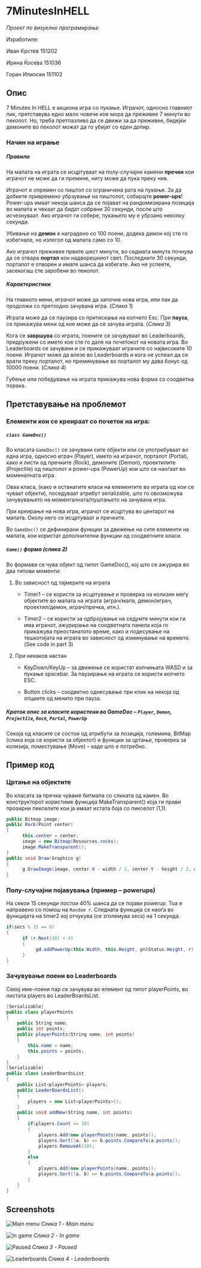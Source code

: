 # 7MinutesInHELL
*Проект по визуелно програмирање*

Изработиле:

Иван Крстев 151202

Ирина Ќосева 151036 

Горан Илиоски 151102

## Опис

7 Minutes In HELL е акциона игра со пукање. Играчот, односно главниот лик, претставува едно мало човече кое мора да преживее 7 минути во пеколот.
Но, треба претпазливо да се движи за да преживее, бидејќи демоните во пеколот можат да го убијат со еден допир.

### Начин на играње

##### Правила
 
На мапата на играта се исцртуваат на полу-случајни камени **пречки** кои играчот не може да ги премине, ниту може да пука преку нив.

Играчот е опремен со пиштол со ограничена рата на пукање. За да добиете привремено убрзување на пиштолот, собирајте **power-ups**! Power-ups имаат некоја шанса да се појават на рандомизирана позиција во мапата и чекаат да бидат собрани 30 секунди, после што исчезнуваат. Ако играчот ги собере, пукањето му е убрзано неколку секунди.

Убивање на **демон** е наградено со 100 поени, додека демон кој сте го избегнале, но излегол од мапата само со 10.

Ако играчот преживее првите шест минути, во седмата минута почнува да се отвара **портал** кон надворешниот свет. Последните 30 секунди, порталот е отворен и имате шанса да избегате. Ако не успеете, засекогаш сте заробени во пеколот.

##### Карактеристики

На главното мени, играчот може да започне нова игра, или пак да продолжи со претходно зачувана игра. (*Слика 1*) 

Играта може да се паузира со притискање на копчето Esc. При **пауза**, се прикажува мени од кое може да се зачува играта. (*Слика 3*)

Кога се **завршува** со играта, поените се зачувуваат во Leaderboards, придружени со името кое сте го дале на почетокот на новата игра. Во Leaderboards се зачувани и се прикажуваат играчите со највисоките 10 поени. Играчот може да влезе во Leaderboards и кога не успеал да се врати преку порталот, но преминување во порталот му дава бонус од 10000 поени. (*Слика 4*)

Губење или победување на играта прикажува нова форма со соодветна порака.

## Претставување на проблемот

### Елементи кои се креираат со почеток на игра:

##### `class GameDoc()`

Во класата `GameDoc()` се зачувани сите објекти кои се употребуваат во една игра, односно играч (Player), името на играчот, порталот (Portal), како и листи од пречките (Rock), демоните (Demon), проектилите (Projectile) од пиштолот и power-ups (PowerUp) кои што се наоѓаат во моменалната игра.

Оваа класа, (како и останатите класи на елементите во играта од кои се чуваат објекти), поседуваат атрибут serializable, што го овозможува зачувувањето на моменталната/пуштањето на зачувана игра.

При креирање на нова игра, играчот се исцртува во центарот на мапата. Околу него се исцртуваат и пречките.

Во `GameDoc()` се дефинирани функции за движење на сите елементи на мапата, кои користат дополнителни функции од соодветните класи.

##### `Game()` форма (*слика 2*)

Во формава се чува објект од типот GameDoc(), кој што се ажурира во два типови моменти:

1.	Во зависност од тајмерите на играта

    *	Timer1 – се користи за исцртување и проверка на колизии меѓу објектите во мапата на играта (играч/мапа, демон/играч, проектил/демон, играч/пречка, итн.).

    *	Timer2 – се користи за одбројување на седумте минути кои ги има играчот, ажурирање на соодветната панела која го прикажува преостанатото време, како и подесување на тешкотијата на играта во зависност од изминување на времето. (See code in part 3)

2.	При некаков настан

    *	KeyDown/KeyUp – за движење се користат копчињата WASD и за пукање spacebar. За паузирање на играта се користи копчето ESC.

    *	Button clicks – соодветно однесување при клик на некоја од опциите од менито при пауза.

##### Краток опис за класите користени во GameDoc – `Player`, `Demon`, `Projectile`, `Rock`, `Portal`, `PowerUp`

Секоја од класите се состои од атрибути за позиција, големина, BitMap (слика која се користи за објектот) и функции за цртање, проверка за колизија, поместување (Move) – каде што е потребно.

## Пример код

### Цртање на објектите

Во класата за пречка чуваме битмапа со сликата од камен. Во конструкторот користиме функција MakeTransparent() која ги прави проѕирни пикселите кои ја имаат истата боја со пикселот (1,1).

```C#
public Bitmap image;
public Rock(Point center)
{
      this.center = center;
      image = new Bitmap(Resources.rocks);
      image.MakeTransparent();
}
public void Draw(Graphics g)
{
      g.DrawImage(image, center.X - width / 2, center.Y - height / 2, width, height);            
}
```

### Полу-случајни појавувања (пример – powerups)

На секои 15 секунди постои 40% шанса да се појави powerup. Тоа е направено со помош на `Random r`. Следната функција се наоѓа во функцијата на timer2 кој отчукува (се зголемува secs) на 1 секунда.

```C#
if(secs % 15 == 0)
{
      if (r.Next(10) < 4)
      {
           gd.addPowerUp(this.Width, this.Height, pnlStatus.Height, r);
      }
}
```
### Зачувување поени во Leaderboards

Секој име-поени пар се зачувува во елемент од типот playerPoints, во листата players во LeaderBoardsList.

``` C#
[Serializable]
public class playerPoints
{
    public String name;
    public int points;
    public playerPoints(String name, int points)
    {
        this.name = name;
        this.points = points;
    }
}
[Serializable]
public class LeaderBoardsList
{
    public List<playerPoints> players;
    public LeaderBoardsList()
    {
        players = new List<playerPoints>();
    }
    public void addNew(String name, int points)
    {
        if(players.Count >= 10)
        {
            players.Add(new playerPoints(name, points));
            players.Sort((a, b) => b.points.CompareTo(a.points));
            players.RemoveAt(10);
        }
        else
        {
            players.Add(new playerPoints(name, points));
            players.Sort((a, b) => b.points.CompareTo(a.points));
        }        
    }
}
```

## Screenshots

![Main menu](https://i.imgur.com/x1hnP30.png "Слика 1 - Main menu")
*Слика 1 - Main menu*

![In game](https://i.imgur.com/jdSwELO.png "Слика 2 - In game")
*Слика 2 - In game*

![Paused](https://i.imgur.com/uWN5Vo7.png "Слика 3 - Paused")
*Слика 3 - Paused*

![Leaderboards](https://i.imgur.com/vaUZCzY.png "Слика 4 - Leaderboards")
*Слика 4 - Leaderboards*
